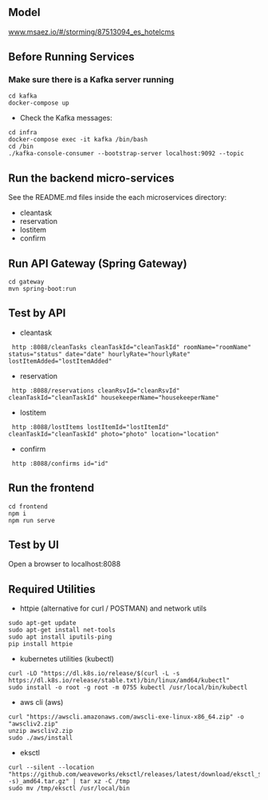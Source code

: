 # 

## Model
www.msaez.io/#/storming/87513094_es_hotelcms

## Before Running Services
### Make sure there is a Kafka server running
```
cd kafka
docker-compose up
```
- Check the Kafka messages:
```
cd infra
docker-compose exec -it kafka /bin/bash
cd /bin
./kafka-console-consumer --bootstrap-server localhost:9092 --topic
```

## Run the backend micro-services
See the README.md files inside the each microservices directory:

- cleantask
- reservation
- lostitem
- confirm


## Run API Gateway (Spring Gateway)
```
cd gateway
mvn spring-boot:run
```

## Test by API
- cleantask
```
 http :8088/cleanTasks cleanTaskId="cleanTaskId" roomName="roomName" status="status" date="date" hourlyRate="hourlyRate" lostItemAdded="lostItemAdded" 
```
- reservation
```
 http :8088/reservations cleanRsvId="cleanRsvId" cleanTaskId="cleanTaskId" housekeeperName="housekeeperName" 
```
- lostitem
```
 http :8088/lostItems lostItemId="lostItemId" cleanTaskId="cleanTaskId" photo="photo" location="location" 
```
- confirm
```
 http :8088/confirms id="id" 
```


## Run the frontend
```
cd frontend
npm i
npm run serve
```

## Test by UI
Open a browser to localhost:8088

## Required Utilities

- httpie (alternative for curl / POSTMAN) and network utils
```
sudo apt-get update
sudo apt-get install net-tools
sudo apt install iputils-ping
pip install httpie
```

- kubernetes utilities (kubectl)
```
curl -LO "https://dl.k8s.io/release/$(curl -L -s https://dl.k8s.io/release/stable.txt)/bin/linux/amd64/kubectl"
sudo install -o root -g root -m 0755 kubectl /usr/local/bin/kubectl
```

- aws cli (aws)
```
curl "https://awscli.amazonaws.com/awscli-exe-linux-x86_64.zip" -o "awscliv2.zip"
unzip awscliv2.zip
sudo ./aws/install
```

- eksctl 
```
curl --silent --location "https://github.com/weaveworks/eksctl/releases/latest/download/eksctl_$(uname -s)_amd64.tar.gz" | tar xz -C /tmp
sudo mv /tmp/eksctl /usr/local/bin
```

